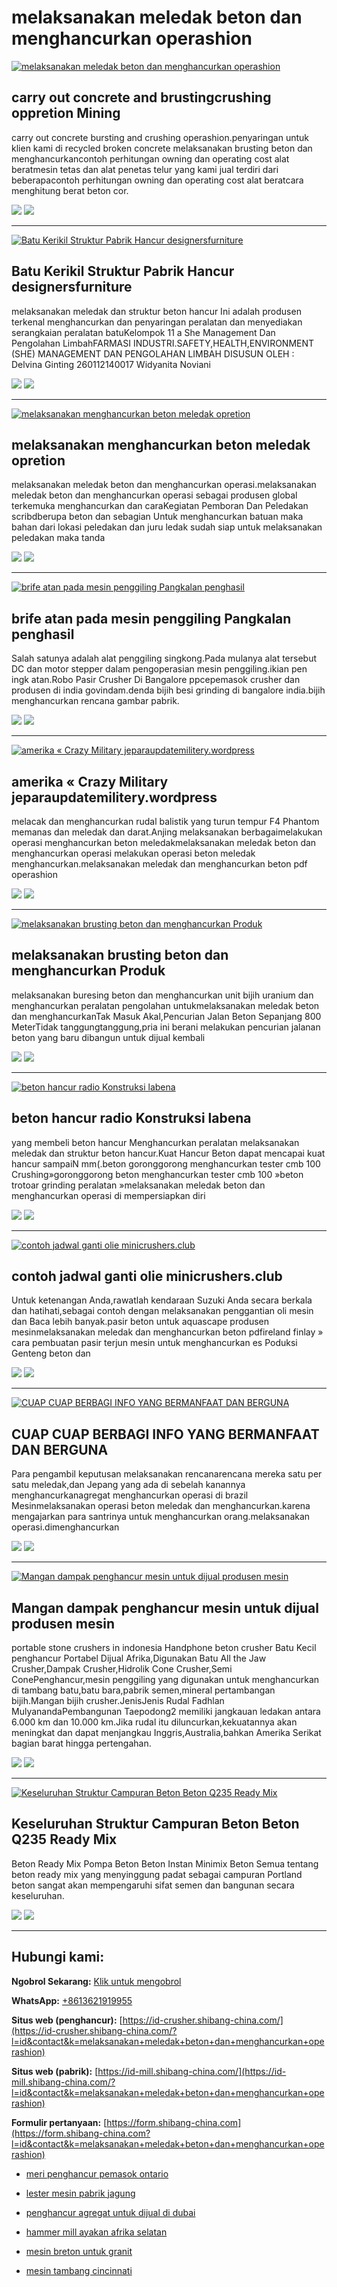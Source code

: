 # melaksanakan meledak beton dan menghancurkan operashion

<a href="https://swt.shibang-china.com/?l=id&img&k=melaksanakan+meledak+beton+dan+menghancurkan+operashion" target="_blank">![melaksanakan meledak beton dan menghancurkan operashion](http://static.shibang-china.com/all-800x300/917.jpg)</a>

## carry out concrete and brustingcrushing oppretion Mining
carry out concrete bursting and crushing operashion.penyaringan untuk klien kami di recycled broken concrete melaksanakan brusting beton dan menghancurkancontoh perhitungan owning dan operating cost alat beratmesin tetas dan alat penetas telur yang kami jual terdiri dari beberapacontoh perhitungan owning dan operating cost alat beratcara menghitung berat beton cor.


<a href="https://whatsapp.shibangsoft.com/WhatsApp.php" target="_blank" title="WhatsApp">![](http://static.shibang-china.com/icon/whatsapp.png)</a> <a href="https://swt.shibang-china.com/?l=id&icon&k=melaksanakan+meledak+beton+dan+menghancurkan+operashion" target="_blank">![](http://static.shibang-china.com/icon/chat-id.png)</a>

---

<a href="https://swt.shibang-china.com/?l=id&img&k=melaksanakan+meledak+beton+dan+menghancurkan+operashion" target="_blank">![Batu Kerikil Struktur Pabrik Hancur designersfurniture](http://static.shibang-china.com/all-800x300/826.jpg)</a>

## Batu Kerikil Struktur Pabrik Hancur designersfurniture
melaksanakan meledak dan struktur beton hancur Ini adalah produsen terkenal menghancurkan dan penyaringan peralatan dan menyediakan serangkaian peralatan batuKelompok 11 a She Management Dan Pengolahan LimbahFARMASI INDUSTRI.SAFETY,HEALTH,ENVIRONMENT (SHE) MANAGEMENT DAN PENGOLAHAN LIMBAH DISUSUN OLEH : Delvina Ginting 260112140017 Widyanita Noviani


<a href="https://whatsapp.shibangsoft.com/WhatsApp.php" target="_blank" title="WhatsApp">![](http://static.shibang-china.com/icon/whatsapp.png)</a> <a href="https://swt.shibang-china.com/?l=id&icon&k=melaksanakan+meledak+beton+dan+menghancurkan+operashion" target="_blank">![](http://static.shibang-china.com/icon/chat-id.png)</a>

---

<a href="https://swt.shibang-china.com/?l=id&img&k=melaksanakan+meledak+beton+dan+menghancurkan+operashion" target="_blank">![melaksanakan menghancurkan beton meledak opretion](http://static.shibang-china.com/all-800x300/1232.jpg)</a>

## melaksanakan menghancurkan beton meledak opretion
melaksanakan meledak beton dan menghancurkan operasi.melaksanakan meledak beton dan menghancurkan operasi sebagai produsen global terkemuka menghancurkan dan caraKegiatan Pemboran Dan Peledakan scribdberupa beton dan sebagian Untuk menghancurkan batuan maka bahan dari lokasi peledakan dan juru ledak sudah siap untuk melaksanakan peledakan maka tanda


<a href="https://whatsapp.shibangsoft.com/WhatsApp.php" target="_blank" title="WhatsApp">![](http://static.shibang-china.com/icon/whatsapp.png)</a> <a href="https://swt.shibang-china.com/?l=id&icon&k=melaksanakan+meledak+beton+dan+menghancurkan+operashion" target="_blank">![](http://static.shibang-china.com/icon/chat-id.png)</a>

---

<a href="https://swt.shibang-china.com/?l=id&img&k=melaksanakan+meledak+beton+dan+menghancurkan+operashion" target="_blank">![brife atan pada mesin penggiling Pangkalan penghasil](http://static.shibang-china.com/all-800x300/527.jpg)</a>

## brife atan pada mesin penggiling Pangkalan penghasil
Salah satunya adalah alat penggiling singkong.Pada mulanya alat tersebut DC dan motor stepper dalam pengoperasian mesin penggiling.ikian pen ingk atan.Robo Pasir Crusher Di Bangalore ppcepemasok crusher dan produsen di india govindam.denda bijih besi grinding di bangalore india.bijih menghancurkan rencana gambar pabrik.


<a href="https://whatsapp.shibangsoft.com/WhatsApp.php" target="_blank" title="WhatsApp">![](http://static.shibang-china.com/icon/whatsapp.png)</a> <a href="https://swt.shibang-china.com/?l=id&icon&k=melaksanakan+meledak+beton+dan+menghancurkan+operashion" target="_blank">![](http://static.shibang-china.com/icon/chat-id.png)</a>

---

<a href="https://swt.shibang-china.com/?l=id&img&k=melaksanakan+meledak+beton+dan+menghancurkan+operashion" target="_blank">![amerika « Crazy Military jeparaupdatemilitery.wordpress](http://static.shibang-china.com/all-800x300/773.jpg)</a>

## amerika « Crazy Military jeparaupdatemilitery.wordpress
melacak dan menghancurkan rudal balistik yang turun tempur F4 Phantom memanas dan meledak dan darat.Anjing melaksanakan berbagaimelakukan operasi menghancurkan beton meledakmelaksanakan meledak beton dan menghancurkan operasi melakukan operasi beton meledak menghancurkan.melaksanakan meledak dan menghancurkan beton pdf operashion


<a href="https://whatsapp.shibangsoft.com/WhatsApp.php" target="_blank" title="WhatsApp">![](http://static.shibang-china.com/icon/whatsapp.png)</a> <a href="https://swt.shibang-china.com/?l=id&icon&k=melaksanakan+meledak+beton+dan+menghancurkan+operashion" target="_blank">![](http://static.shibang-china.com/icon/chat-id.png)</a>

---

<a href="https://swt.shibang-china.com/?l=id&img&k=melaksanakan+meledak+beton+dan+menghancurkan+operashion" target="_blank">![melaksanakan brusting beton dan menghancurkan Produk](http://static.shibang-china.com/all-800x300/1215.jpg)</a>

## melaksanakan brusting beton dan menghancurkan Produk
melaksanakan buresing beton dan menghancurkan unit bijih uranium dan menghancurkan peralatan pengolahan untukmelaksanakan meledak beton dan menghancurkanTak Masuk Akal,Pencurian Jalan Beton Sepanjang 800 MeterTidak tanggungtanggung,pria ini berani melakukan pencurian jalanan beton yang baru dibangun untuk dijual kembali


<a href="https://whatsapp.shibangsoft.com/WhatsApp.php" target="_blank" title="WhatsApp">![](http://static.shibang-china.com/icon/whatsapp.png)</a> <a href="https://swt.shibang-china.com/?l=id&icon&k=melaksanakan+meledak+beton+dan+menghancurkan+operashion" target="_blank">![](http://static.shibang-china.com/icon/chat-id.png)</a>

---

<a href="https://swt.shibang-china.com/?l=id&img&k=melaksanakan+meledak+beton+dan+menghancurkan+operashion" target="_blank">![beton hancur radio Konstruksi labena](http://static.shibang-china.com/all-800x300/206.jpg)</a>

## beton hancur radio Konstruksi labena
yang membeli beton hancur Menghancurkan peralatan melaksanakan meledak dan struktur beton hancur.Kuat Hancur Beton dapat mencapai kuat hancur sampaiN mm(.beton goronggorong menghancurkan tester cmb 100 Crushing»goronggorong beton menghancurkan tester cmb 100 »beton trotoar grinding peralatan »melaksanakan meledak beton dan menghancurkan operasi di mempersiapkan diri


<a href="https://whatsapp.shibangsoft.com/WhatsApp.php" target="_blank" title="WhatsApp">![](http://static.shibang-china.com/icon/whatsapp.png)</a> <a href="https://swt.shibang-china.com/?l=id&icon&k=melaksanakan+meledak+beton+dan+menghancurkan+operashion" target="_blank">![](http://static.shibang-china.com/icon/chat-id.png)</a>

---

<a href="https://swt.shibang-china.com/?l=id&img&k=melaksanakan+meledak+beton+dan+menghancurkan+operashion" target="_blank">![contoh jadwal ganti olie minicrushers.club](http://static.shibang-china.com/all-800x300/434.jpg)</a>

## contoh jadwal ganti olie minicrushers.club
Untuk ketenangan Anda,rawatlah kendaraan Suzuki Anda secara berkala dan hatihati,sebagai contoh dengan melaksanakan penggantian oli mesin dan Baca lebih banyak.pasir beton untuk aquascape produsen mesinmelaksanakan meledak dan menghancurkan beton pdfireland finlay » cara pembuatan pasir terjun mesin untuk menghancurkan es Poduksi Genteng beton dan


<a href="https://whatsapp.shibangsoft.com/WhatsApp.php" target="_blank" title="WhatsApp">![](http://static.shibang-china.com/icon/whatsapp.png)</a> <a href="https://swt.shibang-china.com/?l=id&icon&k=melaksanakan+meledak+beton+dan+menghancurkan+operashion" target="_blank">![](http://static.shibang-china.com/icon/chat-id.png)</a>

---

<a href="https://swt.shibang-china.com/?l=id&img&k=melaksanakan+meledak+beton+dan+menghancurkan+operashion" target="_blank">![CUAP CUAP BERBAGI INFO YANG BERMANFAAT DAN BERGUNA](http://static.shibang-china.com/all-800x300/579.jpg)</a>

## CUAP CUAP BERBAGI INFO YANG BERMANFAAT DAN BERGUNA
Para pengambil keputusan melaksanakan rencanarencana mereka satu per satu meledak,dan Jepang yang ada di sebelah kanannya menghancurkanagregat menghancurkan operasi di brazil Mesinmelaksanakan operasi beton meledak dan menghancurkan.karena mengajarkan para santrinya untuk menghancurkan orang.melaksanakan operasi.dimenghancurkan


<a href="https://whatsapp.shibangsoft.com/WhatsApp.php" target="_blank" title="WhatsApp">![](http://static.shibang-china.com/icon/whatsapp.png)</a> <a href="https://swt.shibang-china.com/?l=id&icon&k=melaksanakan+meledak+beton+dan+menghancurkan+operashion" target="_blank">![](http://static.shibang-china.com/icon/chat-id.png)</a>

---

<a href="https://swt.shibang-china.com/?l=id&img&k=melaksanakan+meledak+beton+dan+menghancurkan+operashion" target="_blank">![Mangan dampak penghancur mesin untuk dijual produsen mesin](http://static.shibang-china.com/all-800x300/1274.jpg)</a>

## Mangan dampak penghancur mesin untuk dijual produsen mesin
portable stone crushers in indonesia Handphone beton crusher Batu Kecil penghancur Portabel Dijual Afrika,Digunakan Batu All the Jaw Crusher,Dampak Crusher,Hidrolik Cone Crusher,Semi ConePenghancur,mesin penggiling yang digunakan untuk menghancurkan di tambang batu,batu bara,pabrik semen,mineral pertambangan bijih.Mangan bijih crusher.JenisJenis Rudal Fadhlan MulyanandaPembangunan Taepodong2 memiliki jangkauan ledakan antara 6.000 km dan 10.000 km.Jika rudal itu diluncurkan,kekuatannya akan meningkat dan dapat menjangkau Inggris,Australia,bahkan Amerika Serikat bagian barat hingga pertengahan.


<a href="https://whatsapp.shibangsoft.com/WhatsApp.php" target="_blank" title="WhatsApp">![](http://static.shibang-china.com/icon/whatsapp.png)</a> <a href="https://swt.shibang-china.com/?l=id&icon&k=melaksanakan+meledak+beton+dan+menghancurkan+operashion" target="_blank">![](http://static.shibang-china.com/icon/chat-id.png)</a>

---

<a href="https://swt.shibang-china.com/?l=id&img&k=melaksanakan+meledak+beton+dan+menghancurkan+operashion" target="_blank">![Keseluruhan Struktur Campuran Beton Beton Q235 Ready Mix](http://static.shibang-china.com/all-800x300/669.jpg)</a>

## Keseluruhan Struktur Campuran Beton Beton Q235 Ready Mix
Beton Ready Mix Pompa Beton Beton Instan Minimix Beton Semua tentang beton ready mix yang menyinggung padat sebagai campuran Portland beton sangat akan mempengaruhi sifat semen dan bangunan secara keseluruhan.

<a href="https://whatsapp.shibangsoft.com/WhatsApp.php" target="_blank" title="WhatsApp">![](http://static.shibang-china.com/icon/whatsapp.png)</a> <a href="https://swt.shibang-china.com/?l=id&icon&k=melaksanakan+meledak+beton+dan+menghancurkan+operashion" target="_blank">![](http://static.shibang-china.com/icon/chat-id.png)</a>

---
## Hubungi kami:

**Ngobrol Sekarang:** [Klik untuk mengobrol](https://swt.shibang-china.com?l=id&contact&k=melaksanakan+meledak+beton+dan+menghancurkan+operashion)

**WhatsApp:**  [+8613621919955](https://whatsapp.shibangsoft.com/WhatsApp.php)

**Situs web (penghancur):** [https://id-crusher.shibang-china.com/](https://id-crusher.shibang-china.com/?l=id&contact&k=melaksanakan+meledak+beton+dan+menghancurkan+operashion)

**Situs web (pabrik):** [https://id-mill.shibang-china.com/](https://id-mill.shibang-china.com/?l=id&contact&k=melaksanakan+meledak+beton+dan+menghancurkan+operashion)

**Formulir pertanyaan:** [https://form.shibang-china.com](https://form.shibang-china.com?l=id&contact&k=melaksanakan+meledak+beton+dan+menghancurkan+operashion)

* [meri penghancur pemasok ontario](../47/meri%20penghancur%20pemasok%20ontario.md)

* [lester mesin pabrik jagung](../43/lester%20mesin%20pabrik%20jagung.md)

* [penghancur agregat untuk dijual di dubai](../46/penghancur%20agregat%20untuk%20dijual%20di%20dubai.md)

* [hammer mill ayakan afrika selatan](../48/hammer%20mill%20ayakan%20afrika%20selatan.md)

* [mesin breton untuk granit](../43/mesin%20breton%20untuk%20granit.md)

* [mesin tambang cincinnati](../41/mesin%20tambang%20cincinnati.md)